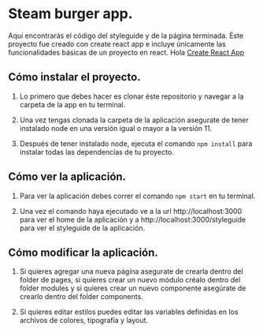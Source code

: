 # Steam burger app.
Aquí encontrarás el código del styleguide y de la página terminada.
Éste proyecto fue creado con create react app e incluye únicamente
las funcionalidades básicas de un proyecto en react. Hola
[Create React App](https://github.com/facebook/create-react-app)

## Cómo instalar el proyecto.
1. Lo primero que debes hacer es clonar éste repositorio y navegar a la
carpeta de la app en tu terminal.

2. Una vez tengas clonada la carpeta de la aplicación asegurate de tener
instalado node en una versión igual o mayor a la versión 11.

3. Después de tener instalado node, ejecuta el comando `npm install` para
instalar todas las dependencias de tu proyecto.

## Cómo ver la aplicación.
1. Para ver la aplicación debes correr el comando `npm start` en tu
terminal.

2. Una vez el comando haya ejecutado ve a la url http://localhost:3000
para ver el home de la aplicación y a http://localhost:3000/styleguide
para ver el styleguide de la aplicación.

## Cómo modificar la aplicación.
1. Si quieres agregar una nueva página asegurate de crearla dentro del folder
de pages, si quieres crear un nuevo módulo créalo dentro del folder modules
y si quieres crear un nuevo componente asegúrate de crearlo dentro del folder
components.

2. Si quieres editar estilos puedes editar las variables definidas en los
archivos de colores, tipografía y layout.

